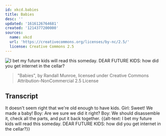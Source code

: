```yaml
---
id: xkcd.babies
title: Babies
desc: ''
updated: '1616126764681'
created: '1214377200000'
sources:
  name: xkcd
  url: 'https://creativecommons.org/licenses/by-nc/2.5/'
  license: Creative Commons 2.5
---
```

![I bet my future kids will read this someday.  DEAR FUTURE KIDS: how did you get internet in the cellar?](https://imgs.xkcd.com/comics/babies.png)
> "Babies", by Randall Munroe, licensed under Creative Commons Attribution-NonCommercial 2.5 License

## Transcript
It doesn't seem right that we're old enough to have kids.
Girl: Sweet!  We made a baby!
Boy: Are we sure we did it right?
Boy: We should disassemble it, check all the parts, and put it back together.
{{alt-text: I bet my future kids will read this someday.  DEAR FUTURE KIDS: how did you get internet in the cellar?}}
